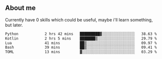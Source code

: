 ## About me
Currently have 0 skills which could be useful, maybe i'll learn something, but later.

<!--START_SECTION:waka-->

```txt
Python            2 hrs 42 mins   █████████▓░░░░░░░░░░░░░░░   38.63 %
Kotlin            2 hrs 5 mins    ███████▒░░░░░░░░░░░░░░░░░   29.79 %
Lua               41 mins         ██▒░░░░░░░░░░░░░░░░░░░░░░   09.97 %
Bash              39 mins         ██▒░░░░░░░░░░░░░░░░░░░░░░   09.41 %
TOML              13 mins         ▓░░░░░░░░░░░░░░░░░░░░░░░░   03.29 %
```

<!--END_SECTION:waka-->
